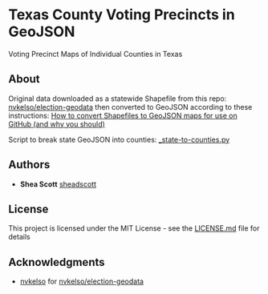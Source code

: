 # Texas County Voting Precincts in GeoJSON

Voting Precinct Maps of Individual Counties in Texas

## About

Original data downloaded as a statewide Shapefile from this repo: [nvkelso/election-geodata](https://github.com/nvkelso/election-geodata/tree/master/data/48-texas/statewide/2016) then converted to GeoJSON according to these instructions: [How to convert Shapefiles to GeoJSON maps for use on GitHub (and why you should)](http://ben.balter.com/2013/06/26/how-to-convert-shapefiles-to-geojson-for-use-on-github/)

Script to break state GeoJSON into counties: [_state-to-counties.py](_state-to-counties.py)

## Authors

* **Shea Scott** [sheadscott](https://github.com/sheadscott)

## License

This project is licensed under the MIT License - see the [LICENSE.md](LICENSE.md) file for details

## Acknowledgments

* [nvkelso](https://github.com/nvkelso) for [nvkelso/election-geodata](https://github.com/nvkelso/election-geodata/)
